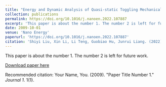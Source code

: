 ```yaml
---
title: "Energy and Dynamic Analysis of Quasi-static Toggling Mechanical Energy Harvester"
collection: publications
permalink: https://doi.org/10.1016/j.nanoen.2022.107887
excerpt: 'This paper is about the number 1. The number 2 is left for future work.'
date: 2009-10-01
venue: 'Nano Energy'
paperurl: 'https://doi.org/10.1016/j.nanoen.2022.107887'
citation: 'Shiyi Liu, Xin Li, Li Teng, Guobiao Hu, Junrui Liang. (2022). &quot;Energy and Dynamic Analysis of Quasi-static Toggling Mechanical Energy Harvester.&quot; <i>Nano Energy</i>.'
---
```

This paper is about the number 1. The number 2 is left for future work.

[Download paper here](https://doi.org/10.1016/j.nanoen.2022.107887)

Recommended citation: Your Name, You. (2009). "Paper Title Number 1." <i>Journal 1</i>. 1(1).